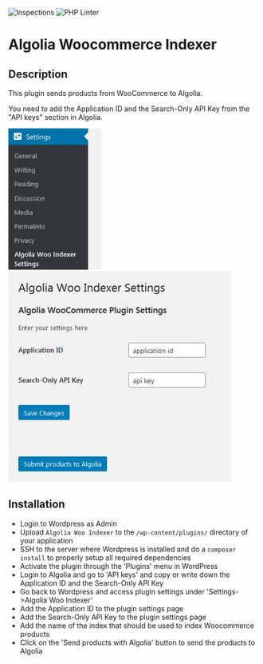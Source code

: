 ![Inspections](https://github.com/w3bdesign/algolia-woo-indexer/workflows/Inspections/badge.svg) ![PHP Linter](https://img.shields.io/badge/Code%20checked%20with-PHPCS-green)

# Algolia Woocommerce Indexer

## Description

This plugin sends products from WooCommerce to Algolia.

You need to add the Application ID and the Search-Only API Key from the "API keys" section in Algolia.

![Screenshot 1](/screenshots/screenshot1.jpg?raw=true "Screenshot 1") ![Screenshot 2](/screenshots/screenshot2.jpg?raw=true "Screenshot 1")

## Installation

* Login to Wordpress as Admin
* Upload `Algolia Woo Indexer` to the `/wp-content/plugins/` directory of your application
* SSH to the server where Wordpress is installed and do a `composer install` to properly setup all required dependencies
* Activate the plugin through the 'Plugins' menu in WordPress
* Login to Algolia and go to 'API keys' and copy or write down the Application ID and the Search-Only API Key
* Go back to Wordpress and access plugin settings under 'Settings->Algolia Woo Indexer'
* Add the Application ID to the plugin settings page
* Add the Search-Only API Key to the plugin settings page
* Add the name of the index that should be used to index Woocommerce products
* Click on the 'Send products with Algolia' button to send the products to Algolia
